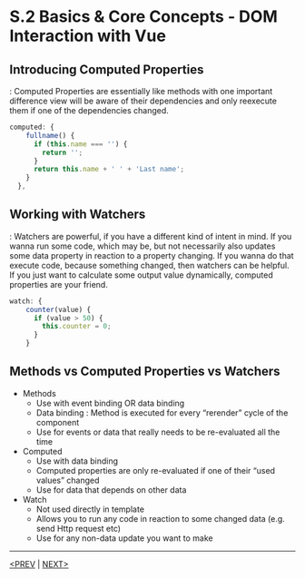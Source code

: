 # S.2 Basics & Core Concepts - DOM Interaction with Vue

## Introducing Computed Properties

: Computed Properties are essentially like methods with one important difference view will be aware of their dependencies and only reexecute them if one of the dependencies changed.

```jsx
computed: {
    fullname() {
      if (this.name === '') {
        return '';
      }
      return this.name + ' ' + 'Last name';
    }
  },
```

## Working with Watchers

: Watchers are powerful, if you have a different kind of intent in mind. If you wanna run some code, which may be, but not necessarily also updates some data property in reaction to a property changing. If you wanna do that execute code, because something changed, then watchers can be helpful. If you just want to calculate some output value dynamically, computed properties are your friend.

```jsx
watch: {
    counter(value) {
      if (value > 50) {
        this.counter = 0;
      }
    }
```

## Methods vs Computed Properties vs Watchers

-   Methods
    -   Use with event binding OR data binding
    -   Data binding : Method is executed for every “rerender” cycle of the component
    -   Use for events or data that really needs to be re-evaluated all the time
-   Computed
    -   Use with data binding
    -   Computed properties are only re-evaluated if one of their “used values” changed
    -   Use for data that depends on other data
-   Watch
    -   Not used directly in template
    -   Allows you to run any code in reaction to some changed data (e.g. send Http request etc)
    -   Use for any non-data update you want to make

---

[<PREV](./230517.md) | [NEXT>](./230519.md)
